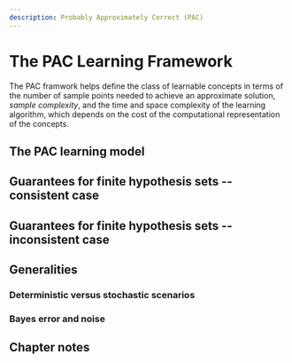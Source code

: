 ```yaml
---
description: Probably Approximately Correct (PAC)
---
```


# The PAC Learning Framework

The PAC framwork helps define the class of learnable concepts in terms of the number of sample points needed to achieve an approximate solution, _sample complexity_,  and the time and space complexity of the learning algorithm, which depends on the cost of the computational representation of the concepts.

## The PAC learning model

## Guarantees for finite hypothesis sets -- consistent case

## Guarantees for finite hypothesis sets -- inconsistent case

## Generalities

### Deterministic versus stochastic scenarios

### Bayes error and noise

## Chapter notes

